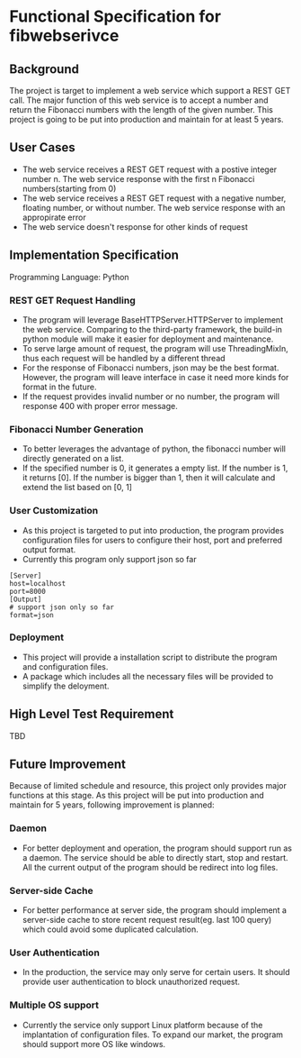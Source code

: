 # Functional Specification for fibwebserivce
## Background
The project is target to implement a web service which support a REST GET call. The major function of this web service is to accept a number and return the Fibonacci numbers with the length of the given number. This project is going to be put into production and maintain for at least 5 years.
## User Cases
* The web service receives a REST GET request with a postive integer number n. The web service response with the first n Fibonacci numbers(starting from 0)
*  The web service receives a REST GET request with a negative number, floating number, or without number. The web service response with an appropirate error
*  The web service doesn't response for other kinds of request

## Implementation Specification
Programming Language: Python
### REST GET Request Handling
* The program will leverage BaseHTTPServer.HTTPServer to implement the web service. Comparing to the third-party framework, the build-in python module will make it easier for deployment and maintenance.
* To serve large amount of request, the program will use ThreadingMixIn, thus each request will be handled by a different thread
* For the response of Fibonacci numbers, json may be the best format. However, the program will leave interface in case it need more kinds for format in the future.
* If the request provides invalid number or no number, the program will response 400 with proper error message.

### Fibonacci Number Generation
* To better leverages the advantage of python, the fibonacci number will directly generated on a list.
* If the specified number is 0, it generates a empty list. If the number is 1, it returns [0]. If the number is bigger than 1, then it will calculate and extend the list based on [0, 1]

### User Customization
* As this project is targeted to put into production, the program provides configuration files for users to configure their host, port and preferred output format.
* Currently this program only support json so far
```
[Server]
host=localhost
port=8000
[Output]
# support json only so far
format=json
```
### Deployment
* This project will provide a installation script to distribute the program and configuration files.
* A package which includes all the necessary files will be provided to simplify the deloyment.

## High Level Test Requirement
TBD
## Future Improvement
Because of limited schedule and resource, this project only provides major functions at this stage. As this project will be put into production and maintain for 5 years, following improvement is planned:

### Daemon
* For better deployment and operation, the program should support run as a daemon. The service should be able to directly start, stop and restart. All the current output of the program should be redirect into log files.

### Server-side Cache
* For better performance at server side, the program should implement a server-side cache to store recent request result(eg. last 100 query) which could avoid some duplicated calculation.

### User Authentication
* In the production, the service may only serve for certain users. It should provide user authentication to block unauthorized request.

### Multiple OS support
* Currently the service only support Linux platform because of the implantation of configuration files. To expand our market, the program should support more OS like windows.
